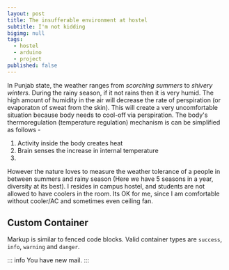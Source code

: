 ```yaml
---
layout: post
title: The insufferable environment at hostel
subtitle: I'm not kidding
bigimg: null
tags:
  - hostel
  - arduino
  - project
published: false
---
```


In Punjab state, the weather ranges from *scorching summers* to *shivery winters*. During the rainy season, if it not rains then it is very humid. 
The high amount of humidity in the air will decrease the rate of perspiration (or evaporaton of sweat from the skin). This will create a very uncomfortable situation because body needs to cool-off via perspiration.
The body's thermoregulation (temperature regulation) mechanism is can be simplified as follows -
1. Activity inside the body creates heat
2. Brain senses the increase in internal temperature
3. 
However the nature loves to measure the weather tolerance of a people in between summers and rainy season (Here we have 5 seasons in a year, diversity at its best).
I resides in campus hostel, and students are not allowed to have coolers in the room. Its OK for me, since I am comfortable without cooler/AC and sometimes even ceiling fan.

## Custom Container

Markup is similar to fenced code blocks. Valid container types are `success`, `info`, `warning` and `danger`.

::: info
You have new mail.
:::
